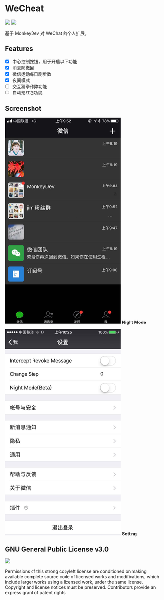 # WeCheat

[![](https://img.shields.io/badge/MonkeyDev-v1.0-lightgrey.svg)](http://monkeydev.org/)
[![](https://img.shields.io/badge/WeChat.ipa-v6.5.15-green.svg)]()

基于 MonkeyDev 对 WeChat 的个人扩展。

## Features

- [x] 中心控制按钮，用于开启以下功能
- [x] 消息防撤回
- [x] 微信运动每日刷步数
- [x] 夜间模式
- [ ] 交互猜拳作弊功能
- [ ] 自动抢红包功能

## Screenshot

![](/screenshot/nigth-mode.png)
**Night Mode**

![](/screenshot/setting.png)
**Setting**


## GNU General Public License v3.0

![](https://upload.wikimedia.org/wikipedia/commons/thumb/9/93/GPLv3_Logo.svg/220px-GPLv3_Logo.svg.png)

Permissions of this strong copyleft license are conditioned on making available complete source code of licensed works and modifications, which include larger works using a licensed work, under the same license. Copyright and license notices must be preserved. Contributors provide an express grant of patent rights.


